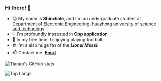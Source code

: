### Hi there! 👋

<!--
**Shinehale/Shinehale** is a ✨ _special_ ✨ repository because its `README.md` (this file) appears on your GitHub profile.

Here are some ideas to get you started:

- 🔭 I’m currently working on ...
- 🌱 I’m currently learning ...
- 👯 I’m looking to collaborate on ...
- 🤔 I’m looking for help with ...
- 💬 Ask me about ...
- 📫 How to reach me: ...
- 😄 Pronouns: ...
- ⚡ Fun fact: ...
-->

- 😊 My name is **Shinehale**, and I'm an undergraduate student at [Department of Electronic Engineering](https://ei.hust.edu.cn/), [huazhong university of science and technology](https://www.hust.edu.cn/). 
- 💡 I'm profoundly interested in **Cpp application**.
- 🔭 In my free time, I enjoying playing football.
- ⚽ I'm a also huge fan of the ***Lionel Messi***!
- 📫 Contact me: [**Email**](mailto:shinehale730@gmail.com)
<!-- - 👇 Check out my projects on Github! -->

![Tianao's GitHub stats](https://github-readme-stats.vercel.app/api?username=Shinehale&show_icons=true&theme=aura)

![Top Langs](https://github-readme-stats.vercel.app/api/top-langs/?username=Shinehale&layout=compact&theme=aura)

